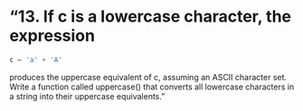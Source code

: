 # “13. If c is a lowercase character, the expression
```C
c – 'a' + 'A'
```
produces the uppercase equivalent of c, assuming an ASCII character set.
Write a function called uppercase() that converts all lowercase characters in a string into their uppercase equivalents.”